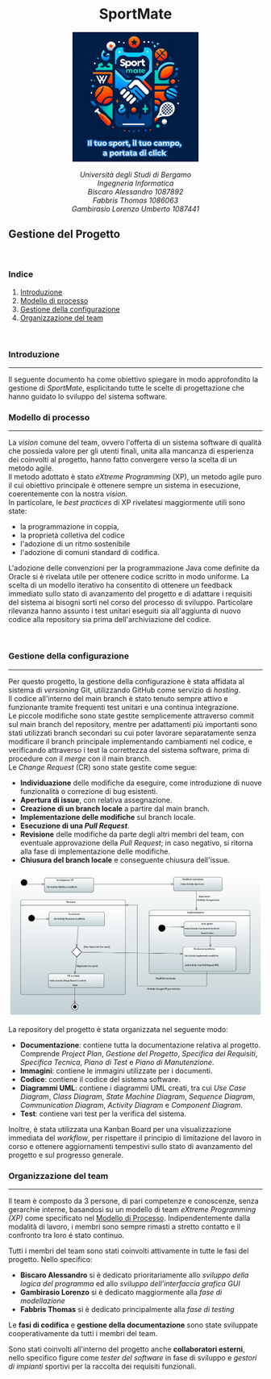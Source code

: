 <p>
       <h1 align="center">SportMate </h1> 
</p>

  <p align="center"  >
      <img src="../Immagini/SportMate3MottoSmall.PNG" width="250" />   
 </p> 
 <p align="center"> <em> Università degli Studi di Bergamo <br/>
Ingegneria Informatica <br/>
Biscaro Alessandro 1087892 <br/>
Fabbris Thomas 1086063 <br/>
Gambirasio Lorenzo Umberto 1087441 </em>
</p >

## Gestione del Progetto

<br/>

### Indice

1. [Introduzione](#Introduzione)
2. [Modello di processo](#Modello-di-processo)
3. [Gestione della configurazione](#Gestione-della-configurazione)
4. [Organizzazione del team](#Organizzazione-del-team)

<br/>

### Introduzione
---

Il seguente documento ha come obiettivo spiegare in modo approfondito la gestione di *SportMate*, esplicitando tutte le scelte di progettazione che hanno guidato lo sviluppo del sistema software.
<br/>

### Modello di processo
--- 

La *vision* comune del team, ovvero l'offerta di un sistema software di qualità che possieda valore per gli utenti finali, unita alla mancanza di esperienza dei coinvolti al progetto, hanno fatto convergere verso la scelta di un metodo agile. <br/> Il metodo adottato è stato *eXtreme Programming* (XP), un metodo agile puro il cui obiettivo principale è ottenere sempre un sistema in esecuzione, coerentemente con la nostra *vision*. <br/> In particolare, le *best practices* di XP rivelatesi maggiormente utili sono state: 
- la programmazione in coppia, 
- la proprietà colletiva del codice
- l'adozione di un ritmo sostenibile
- l'adozione di comuni standard di codifica.

L'adozione delle convenzioni per la programmazione Java come definite da Oracle si è rivelata utile per ottenere codice scritto in modo uniforme. La scelta di un modello iterativo ha consentito di ottenere un feedback immediato sullo stato di avanzamento del progetto e di adattare i requisiti del sistema ai bisogni sorti nel corso del processo di sviluppo.
Particolare rilevanza hanno assunto i test unitari eseguiti sia all'aggiunta di nuovo codice alla repository sia prima dell'archiviazione del codice. 

<br/>


### Gestione della configurazione
---

Per questo progetto, la gestione della configurazione è stata affidata al sistema di *versioning* Git, utilizzando GitHub come servizio di *hosting*. <br/> Il codice all'interno del main branch è stato tenuto sempre attivo e funzionante tramite frequenti test unitari e una continua integrazione. <br/> Le piccole modifiche sono state gestite semplicemente attraverso commit sul main branch del repository, mentre per adattamenti  più importanti sono stati utilizzati branch secondari su cui poter lavorare separatamente senza modificare il branch principale implementando cambiamenti nel codice, e verificando attraverso i test la correttezza del sistema software, prima  di procedure con il *merge* con il main branch.<br/> 
Le *Change Request* (CR) sono state gestite come segue:
- **Individuazione** delle modifiche da eseguire, come introduzione di nuove funzionalità o correzione di bug esistenti.
- **Apertura di issue**, con relativa assegnazione.
- **Creazione di un branch locale** a partire dal main branch.
- **Implementazione delle modifiche** sul branch locale.
- **Esecuzione di una *Pull Request***.
- **Revisione** delle modifiche da parte degli altri membri del team, con eventuale approvazione della *Pull Request*; in caso negativo, si ritorna alla fase di implementazione delle modifiche.
- **Chiusura del branch locale** e conseguente chiusura dell'issue.

<p align="center"  >
      <img src="../Diagrammi UML/Immagini/MacchinaStatiGestioneCR.png" width="700" />   
    
 </p> 

La repository del progetto è stata organizzata nel seguente modo:
- **Documentazione**: contiene tutta la documentazione relativa al progetto. Comprende *Project Plan*, *Gestione del Progetto*, *Specifica dei Requisiti*, *Specifica Tecnica*, *Piano di Test* e *Piano di Manutenzione*.
- **Immagini**: contiene le immagini utilizzate per i documenti.
- **Codice**: contiene il codice del sistema software.
- **Diagrammi UML**: contiene i diagrammi UML creati, tra cui *Use Case Diagram*, *Class Diagram*, *State Machine Diagram*, *Sequence Diagram*, *Communication Diagram*, *Activity Diagram* e *Component Diagram*.
- **Test**: contiene vari test per la verifica del sistema.

Inoltre, è stata utilizzata una Kanban Board per una visualizzazione immediata del *workflow*, per rispettare il principio di limitazione del lavoro in corso e ottenere aggiornamenti tempestivi sullo stato di avanzamento del progetto e sul progresso generale.
<br/>


### Organizzazione del team
---
Il team è composto da 3 persone, di pari competenze e conoscenze, senza gerarchie interne, basandosi su un modello di team *eXtreme Programming (XP)* come specificato nel [Modello di Processo](#Modello-di-processo). Indipendentemente dalla modalità di lavoro, i membri sono sempre rimasti a stretto contatto e il confronto tra loro é stato continuo.

Tutti i membri del team sono stati coinvolti attivamente in tutte le fasi del progetto. 
Nello specifico:

- **Biscaro Alessandro** si è dedicato prioritariamente allo *sviluppo della logica del programma* ed allo *sviluppo dell'interfaccia grafica GUI*
- **Gambirasio Lorenzo** si è dedicato maggiormente alla *fase di modellazione*
- **Fabbris Thomas** si è dedicato principalmente alla *fase di testing*

Le **fasi di codifica** e **gestione della documentazione** sono state sviluppate cooperativamente da tutti i membri del team.

Sono stati  coinvolti all'interno del progetto anche **collaboratori esterni**, nello specifico figure come *tester del software* in fase di sviluppo e *gestori di impianti* sportivi per la raccolta dei requisiti funzionali.

<br/>
